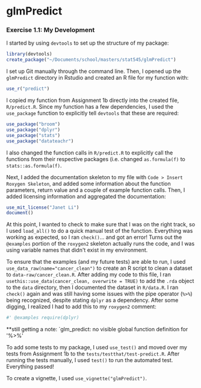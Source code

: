 # glmPredict

### Exercise 1.1: My Development

I started by using `devtools` to set up the structure of my package:
```r
library(devtools)
create_package("~/Documents/school/masters/stat545/glmPredict")
```

I set up Git manually through the command line. Then, I opened up the `glmPredict` directory in Rstudio and created an R file for my function with:
```r
use_r("predict")
```

I copied my function from Assignment 1b directly into the created file, `R/predict.R`. Since my function has a few dependencies, I used the `use_package` function to explicitly tell `devtools` that these are required:

```r
use_package("broom")
use_package("dplyr")
use_package("stats")
use_package("datateachr")
```

I also changed the function calls in `R/predict.R` to explicitly call the functions from their respective packages (i.e. changed `as.formula(f)` to `stats::as.formula(f)`.

Next, I added the documentation skeleton to my file with `Code > Insert Roxygen Skeleton`, and added some information about the function parameters, return value and a couple of example function calls. Then, I added licensing information and aggregated the documentation:

```r
use_mit_license("Janet Li")
document()
```

At this point, I wanted to check to make sure that I was on the right track, so I used `load_all()` to do a quick manual test of the function. Everything was working as expected, so I ran `check()`... and got an error! Turns out the `@examples` portion of the `roxygen2` skeleton actually runs the code, and I was using variable names that didn't exist in my environment.

To ensure that the examples (and my future tests) are able to run, I used `use_data_raw(name="cancer_clean")` to create an R script to clean a dataset to `data-raw/cancer_clean.R`. After adding my code to this file, I ran `usethis::use_data(cancer_clean, overwrite = TRUE)` to add the `.rda` object to the `data` directory, then I documented the dataset in `R/data.R`. I ran `check()` again and was still having some issues with the pipe operator (`%>%`) being recognized, despite stating `dplyr` as a dependency. After some digging, I realized I had to add this to my `roxygen2` comment:

```r
#' @examples require(dplyr)
```

**still getting a note: `glm_predict: no visible global function definition for '%>%'

To add some tests to my package, I used `use_test()` and moved over my tests from Assignment 1b to the `tests/testthat/test-predict.R`. After running the tests manually, I used `test()` to run the automated test. Everything passed!

To create a vignette, I used `use_vignette("glmPredict")`.
